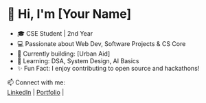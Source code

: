 <!-- ## Hi there 👋

**Vatsal636/Vatsal636** is a ✨ _special_ ✨ repository because its `README.md` (this file) appears on your GitHub profile.

Here are some ideas to get you started:

- 🔭 I’m currently working on ...
- 🌱 I’m currently learning ...
- 👯 I’m looking to collaborate on ...
- 🤔 I’m looking for help with ...
- 💬 Ask me about ...
- 📫 How to reach me: ...
- 😄 Pronouns: ...
- ⚡ Fun fact: ...
-->


# 👋 Hi, I'm [Your Name]
- 🎓 CSE Student | 2nd Year
- 💻 Passionate about Web Dev, Software Projects & CS Core
- 🚀 Currently building: [Urban Aid]
- 🌱 Learning: DSA, System Design, AI Basics
- ✨ Fun Fact: I enjoy contributing to open source and hackathons!

📫 Connect with me:  
[LinkedIn](https://linkedin.com/in/yourprofile) | [Portfolio](https://yourwebsite.com) |
